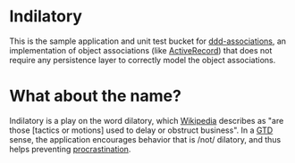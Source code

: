# Indilatory

This is the sample application and unit test bucket for [ddd-associations](https://github.com/nerab/ddd-associations), an implementation of object associations (like [ActiveRecord](http://api.rubyonrails.org/classes/ActiveRecord/Associations/ClassMethods.html)) that does not require any persistence layer to correctly model the object associations.

# What about the name?
Indilatory is a play on the word dilatory, which [Wikipedia](https://en.wikipedia.org/wiki/Dilatory_motions_and_tactics) describes as "are those [tactics or motions] used to delay or obstruct business". In a [GTD](http://www.davidco.com/about-gtd) sense, the application encourages behavior that is /not/ dilatory, and thus helps preventing [procrastination](https://en.wikipedia.org/wiki/Procrastination).
